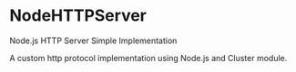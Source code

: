 # NodeHTTPServer
Node.js HTTP Server Simple Implementation

A custom http protocol implementation using Node.js and Cluster module.
